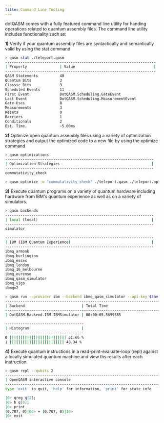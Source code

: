 ```yaml
---
title: Command Line Tooling
---
```

dotQASM comes with a fully featured command line utility for handing operations related to quantum assembly files. The command line utility includes functionality such as:

**1)** Verify if your quantum assembly files are syntactically and semantically valid by using the stat command

```sh
> qasm stat ./teleport.qasm
---------------------------------------------------------------------
| Property               | Value                                    |
---------------------------------------------------------------------
QASM Statements          40
Quantum Bits             3
Classic Bits             3
Scheduled Events         11
First Event              DotQASM.Scheduling.GateEvent
Last Event               DotQASM.Scheduling.MeasurementEvent
Gate Uses                8
Measurements             3
Resets                   0
Barriers                 1
Conditionals             2
Est. Time.               ~5.00ms
```

**2)** Optimize open quantum assembly files using a variety of optimization strategies and output the optimized code to a new file by using the optimize command

```sh
> qasm optimizations
--------------------------------------------------------------------
| Optimization Strategies                                          |
--------------------------------------------------------------------
commutativity_check

> qasm optimize -o "commutativity_check" ./teleport.qasm ./teleport.optimized.qasm
```

**3)** Execute quantum programs on a variety of quantum hardware including hardware from IBM's quantum experience as well as on a variety of simulators.

```sh
> qasm backends
--------------------------------------------------------------------
| local (local)                                                    |
--------------------------------------------------------------------
simulator

--------------------------------------------------------------------
| IBM (IBM Quantum Experience)                                     |
--------------------------------------------------------------------
ibmq_armonk
ibmq_burlington
ibmq_essex
ibmq_london
ibmq_16_melbourne
ibmq_ourense
ibmq_qasm_simulator
ibmq_vigo
ibmqx2

> qasm run --provider ibm --backend ibmq_qasm_simulator --api-key $Env:IBM_KEY ./coinflip.qasm
--------------------------------------------------------------------------------------------------------------------
| Backend                          | Total Time                                         | Execution Time           |
--------------------------------------------------------------------------------------------------------------------
| DotQASM.Backend.IBM.IBMSimulator | 00:00:05.5699385                                   | 00:00:00.0022656         |

------------------------------------
| Histogram                        |
------------------------------------
0 |||||||||||||||||||||||||| 51.66 %
1 ||||||||||||||||||||||||| 48.34 %
```

**4)** Execute quantum instructions in a read-print-evaluate-loop (repl) against a locally simulated quantum machine and view ths results after each instruction.

```sh
> qasm repl --qubits 2
-----------------------------------------------------------------------
| OpenQASM interactive console                                        |
-----------------------------------------------------------------------
type 'exit' to quit, 'help' for information, 'print' for state info

|0> qreg q[2];
|0> h q[0];
|0> print
(0.707, 0)|00> + (0.707, 0)|10>
|0> exit
```